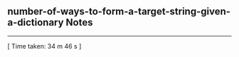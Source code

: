 <h2>number-of-ways-to-form-a-target-string-given-a-dictionary Notes</h2><hr>[ Time taken: 34 m 46 s ]